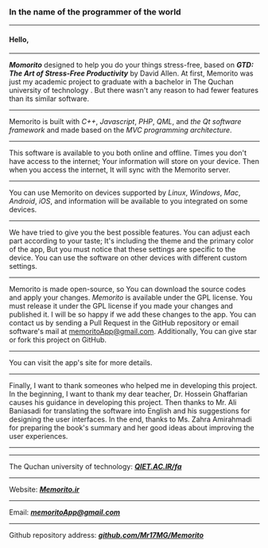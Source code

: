 ### In the name of the programmer of the world
***

#### Hello,
***

***Momorito*** designed to help you do your things stress-free, based on ***GTD: The Art of Stress-Free Productivity*** by David Allen.
At first, Memorito was just my academic project to graduate with a bachelor in The Quchan university of technology . But there wasn't any reason to had fewer features than its similar software.
***
Memorito is built with *C++*, *Javascript*, *PHP*, *QML*, and *the Qt software framework* and made based on the *MVC programming architecture*.
***
This software is available to you both online and offline. Times you don't have access to the internet; Your information will store on your device. Then when you access the internet, It will sync with the Memorito server.
***
You can use Memorito on devices supported by *Linux*, *Windows*, *Mac*, *Android*, *iOS*, and information will be available to you integrated on some devices.
***
We have tried to give you the best possible features. You can adjust each part according to your taste; It's including the theme and the primary color of the app, But you must notice that these settings are specific to the device. You can use the software on other devices with different custom settings.
***
Memorito is made open-source, so You can download the source codes and apply your changes. *Memorito* is available under the GPL license. You must release it under the GPL license if you made your changes and published it. I will be so happy if we add these changes to the app. You can contact us by sending a Pull Request in the GitHub repository or email software's mail at memoritoApp@gmail.com. Additionally, You can give star or fork this project on GitHub.
***
You can visit the app's site for more details.
***
Finally, I want to thank someones who helped me in developing this project.
In the beginning, I want to thank my dear teacher, Dr. Hossein Ghaffarian causes his guidance in developing this project.
Then thanks to Mr. Ali Baniasadi for translating the software into English and his suggestions for designing the user interfaces. 
In the end, thanks to Ms. Zahra Amirahmadi for preparing the book's summary and her good ideas about improving the user experiences.
***
***
The Quchan university of technology: [***QIET.AC.IR/fa***](https://qiet.ac.ir/fa)
***
Website: [***Memorito.ir***](https://Memorito.ir)
***
Email:  [***memoritoApp@gmail.com***](mailto:memoritoapp@gmail.com)
***
Github repository address: [***github.com/Mr17MG/Memorito***](https://github.com/Mr17MG/Memorito)
